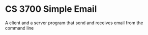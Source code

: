 # CS 3700 Simple Email

A client and a server program that send and receives email from the command line
